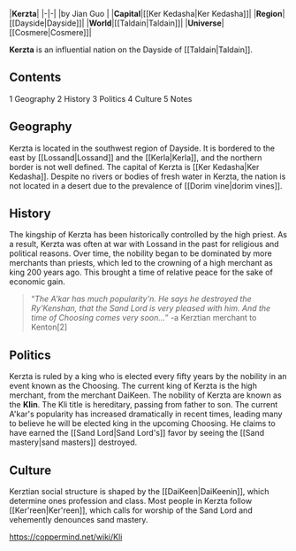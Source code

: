 |**Kerzta**|
|-|-|
|by  Jian Guo |
|**Capital**|[[Ker Kedasha\|Ker Kedasha]]|
|**Region**|[[Dayside\|Dayside]]|
|**World**|[[Taldain\|Taldain]]|
|**Universe**|[[Cosmere\|Cosmere]]|

**Kerzta** is an influential nation on the Dayside of [[Taldain\|Taldain]].

## Contents

1 Geography
2 History
3 Politics
4 Culture
5 Notes


## Geography
Kerzta is located in the southwest region of Dayside. It is bordered to the east by [[Lossand\|Lossand]] and the [[Kerla\|Kerla]], and the northern border is not well defined. The capital of Kerzta is [[Ker Kedasha\|Ker Kedasha]].
Despite no rivers or bodies of fresh water in Kerzta, the nation is not located in a desert due to the prevalence of [[Dorim vine\|dorim vines]].

## History
The kingship of Kerzta has been historically controlled by the high priest. As a result, Kerzta was often at war with Lossand in the past for religious and political reasons. Over time, the nobility began to be dominated by more merchants than priests, which led to the crowning of a high merchant as king 200 years ago. This brought a time of relative peace for the sake of economic gain.

>“*The A'kar has much popularity'n. He says he destroyed the Ry'Kenshan, that the Sand Lord is very pleased with him. And the time of Choosing comes very soon...*”
\-a Kerztian merchant to Kenton[2]

## Politics
Kerzta is ruled by a king who is elected every fifty years by the nobility in an event known as the Choosing. The current king of Kerzta is the high merchant, from the merchant DaiKeen.
The nobility of Kerzta are known as the **Klin**. The Kli title is hereditary, passing from father to son.
The current A'kar's popularity has increased dramatically in recent times, leading many to believe he will be elected king in the upcoming Choosing. He claims to have earned the [[Sand Lord\|Sand Lord's]] favor by seeing the [[Sand mastery\|sand masters]] destroyed.

## Culture
Kerztian social structure is shaped by the [[DaiKeen\|DaiKeenin]], which determine ones profession and class.
Most people in Kerzta follow [[Ker'reen\|Ker'reen]], which calls for worship of the Sand Lord and vehemently denounces sand mastery.



https://coppermind.net/wiki/Kli